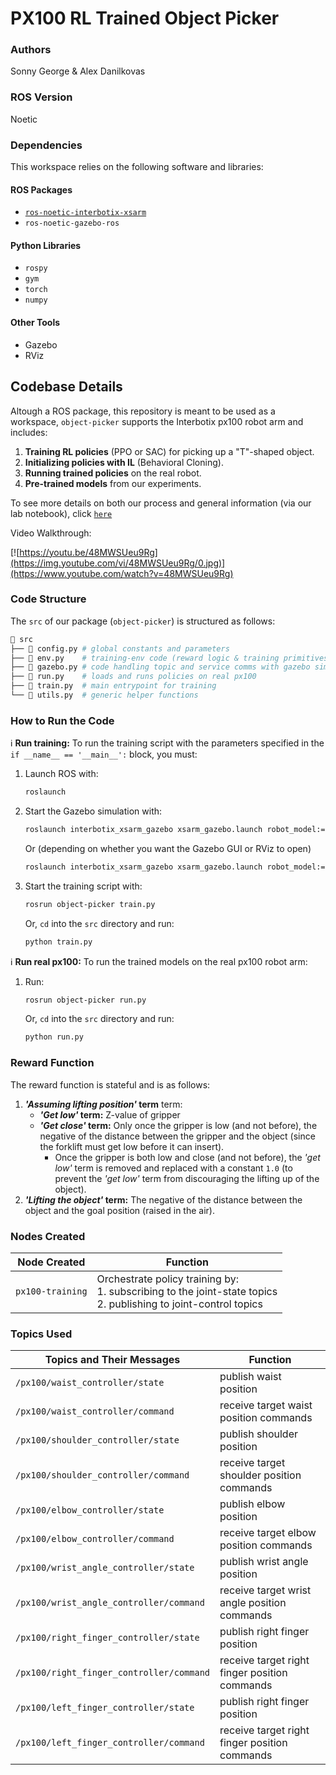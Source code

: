# PX100 RL Trained Object Picker

### Authors
Sonny George & Alex Danilkovas

### ROS Version
Noetic

### Dependencies 
This workspace relies on the following software and libraries: 
#### ROS Packages 
- [`ros-noetic-interbotix-xsarm`](https://docs.trossenrobotics.com/interbotix_xsarms_docs/ros_interface/ros1/software_setup.html#amd64-architecture)
- `ros-noetic-gazebo-ros` 
#### Python Libraries 
- `rospy` 
- `gym`
- `torch`
-  `numpy` 
#### Other Tools 
- Gazebo
- RViz

## Codebase Details

Altough a ROS package, this repository is meant to be used as a workspace, `object-picker` supports the Interbotix px100 robot arm and includes:

1. **Training RL policies** (PPO or SAC) for picking up a "T"-shaped object.
2. **Initializing policies with IL** (Behavioral Cloning).
3. **Running trained policies** on the real robot.
4. **Pre-trained models** from our experiments.

To see more details on both our process and general information (via our lab notebook), click [`here`](https://campusrover.github.io/labnotebook2/reports/2024/rl-trained_object_picker/)

Video Walkthrough:

[![https://youtu.be/48MWSUeu9Rg](https://img.youtube.com/vi/48MWSUeu9Rg/0.jpg)](https://www.youtube.com/watch?v=48MWSUeu9Rg)

### Code Structure

The `src` of our package (`object-picker`) is structured as follows:

```python
📁 src
├── 📄 config.py # global constants and parameters
├── 📄 env.py    # training-env code (reward logic & training primitives)
├── 📄 gazebo.py # code handling topic and service comms with gazebo sim
├── 📄 run.py    # loads and runs policies on real px100
├── 📄 train.py  # main entrypoint for training
└── 📄 utils.py  # generic helper functions
```

### How to Run the Code

ℹ️ **Run training:** To run the training script with the parameters specified in the `if __name__ == '__main__':` block, you must:

1. Launch ROS with:
    ```bash
    roslaunch
    ```
2. Start the Gazebo simulation with:
    ```bash
    roslaunch interbotix_xsarm_gazebo xsarm_gazebo.launch robot_model:=px100 use_position_controllers:=true gui:=false use_rviz:=true
    ```
    Or (depending on whether you want the Gazebo GUI or RViz to open)
    ```bash
    roslaunch interbotix_xsarm_gazebo xsarm_gazebo.launch robot_model:=px100 use_position_controllers:=true gui:=true
    ```
3. Start the training script with:
    ```bash
    rosrun object-picker train.py
    ```
    Or, `cd` into the `src` directory and run:
    ```bash
    python train.py
    ```


ℹ️ **Run real px100:** To run the trained models on the real px100 robot arm:

1. Run:
    ```bash
    rosrun object-picker run.py
    ```
    Or, `cd` into the `src` directory and run:
    ```bash
    python run.py
    ```

### Reward Function

The reward function is stateful and is as follows:

1. **_'Assuming lifting position'_ term** term:
    - **_'Get low'_ term:** Z-value of gripper
    - **_'Get close'_ term:** Only once the gripper is low (and not before), the negative of the distance between the gripper and the object (since the forklift must get low before it can insert).
        - Once the gripper is both low and close (and not before), the _'get low'_ term is removed and replaced with a constant `1.0` (to prevent the _'get low'_ term from discouraging the lifting up of the object).
2. **_'Lifting the object'_ term:** The negative of the distance between the object and the goal position (raised in the air).

### Nodes Created

| Node Created | Function |
| --- | --- |
| `px100-training` | Orchestrate policy training by:<br>1. subscribing to the joint-state topics<br>2. publishing to joint-control topics |

### Topics Used

| Topics and Their Messages | Function |
| --- | --- |
| `/px100/waist_controller/state` | publish waist position |
| `/px100/waist_controller/command` | receive target waist position commands |
| `/px100/shoulder_controller/state` | publish shoulder position |
| `/px100/shoulder_controller/command` | receive target shoulder position commands |
| `/px100/elbow_controller/state` | publish elbow position |
| `/px100/elbow_controller/command` | receive target elbow position commands |
| `/px100/wrist_angle_controller/state` | publish wrist angle position |
| `/px100/wrist_angle_controller/command` | receive target wrist angle position commands |
| `/px100/right_finger_controller/state` | publish right finger position |
| `/px100/right_finger_controller/command` | receive target right finger position commands |
| `/px100/left_finger_controller/state` | publish right finger position |
| `/px100/left_finger_controller/command` | receive target right finger position commands |
